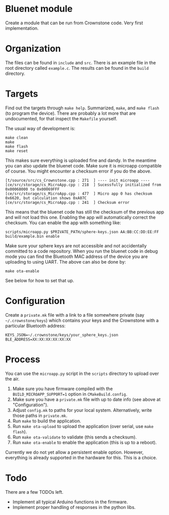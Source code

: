 # Bluenet module

Create a module that can be run from Crownstone code. Very first implementation.

# Organization

The files can be found in `include` and `src`. There is an example file in the root directory called `example.c`. The
results can be found in the `build` directory.

# Targets

Find out the targets through `make help`. Summarized, `make`, and `make flash` (to program the device). There are 
probably a lot more that are undocumented, for that inspect the `Makefile` yourself.

The usual way of development is:

```
make clean
make
make flash
make reset
```

This makes sure everything is uploaded fine and dandy. In the meantime you can also update the bluenet code. Make 
sure it is microapp compatible of course. You might encounter a checksum error if you do the above.

```
[t/source/src/cs_Crownstone.cpp : 271  ] ---- init microapp ----
[ce/src/storage/cs_MicroApp.cpp : 218  ] Sucessfully initialized from 0x00068000 to 0x00069FFF
[ce/src/storage/cs_MicroApp.cpp : 477  ] Micro app 0 has checksum 0x6620, but calculation shows 0xA07C
[ce/src/storage/cs_MicroApp.cpp : 241  ] Checksum error
```

This means that the bluenet code has still the checksum of the previous app and will not load this one. Enabling the
app will automatically correct the checksum. You can enable the app with something like:

```
scripts/microapp.py $PRIVATE_PATH/sphere-keys.json AA:BB:CC:DD:EE:FF build/example.bin enable
```

Make sure your sphere keys are not accessible and not accidentally committed to a code repository. When you run the 
bluenet code in debug mode you can find the Bluetooth MAC address of the device you are uploading to using UART. The above can also be done by:

```
make ota-enable
```

See below for how to set that up.

# Configuration

Create a `private.mk` file with a link to a file somewhere private (say `~/.crownstone/keys`) which contains your keys and the Crownstone with a particular Bluetooth address:

```
KEYS_JSON=~/.crownstone/keys/your_sphere_keys.json
BLE_ADDRESS=XX:XX:XX:XX:XX:XX
```

# Process

You can use the `microapp.py` script in the `scripts` directory to upload over the air.

1. Make sure you have firmware compiled with the `BUILD_MICROAPP_SUPPORT=1` option in `CMakeBuild.config`.
2. Make sure you have a `private.mk` file with up to date info (see above at "Configuration").
3. Adjust `config.mk` to paths for your local system. Alternatively, write those paths in `private.mk`.
4. Run `make` to build the application.
5. Run `make ota-upload` to upload the application (over serial, use `make flash`).
6. Run `make ota-validate` to validate (this sends a checksum).
7. Run `make ota-enable` to enable the application (this is up to a reboot).

Currently we do not yet allow a persistent enable option. However, everything is already supported in the hardware for
this. This is a choice.

# Todo

There are a few TODOs left.

* Implement all typical Arduino functions in the firmware.
* Implement proper handling of responses in the python libs.


